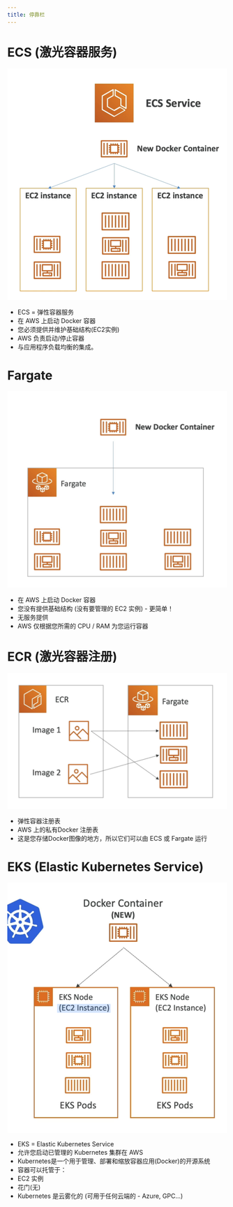 ```yaml
---
title: 停靠栏
---
```


# ECS (激光容器服务)

![ECS](./ECS.png)

- ECS = 弹性容器服务
- 在 AWS 上启动 Docker 容器
- 您必须提供并维护基础结构(EC2实例)
- AWS 负责启动/停止容器
- 与应用程序负载均衡的集成。

# Fargate

![Fargate](./Fargate.png)

- 在 AWS 上启动 Docker 容器
- 您没有提供基础结构 (没有要管理的 EC2 实例) - 更简单！
- 无服务提供
- AWS 仅根据您所需的 CPU / RAM 为您运行容器

# ECR (激光容器注册)

![ECR](./ECR.png)

- 弹性容器注册表
- AWS 上的私有Docker 注册表
- 这是您存储Docker图像的地方，所以它们可以由 ECS 或 Fargate 运行

# EKS (Elastic Kubernetes Service)

![EKS](./EKS.png)

- EKS = Elastic Kubernetes Service
- 允许您启动已管理的 Kubernetes 集群在 AWS
- Kubernetes是一个用于管理、部署和缩放容器应用(Docker)的开源系统
- 容器可以托管于：
- EC2 实例
- 花门(无)
- Kubernetes 是云雾化的
  (可用于任何云端的 - Azure, GPC...)
